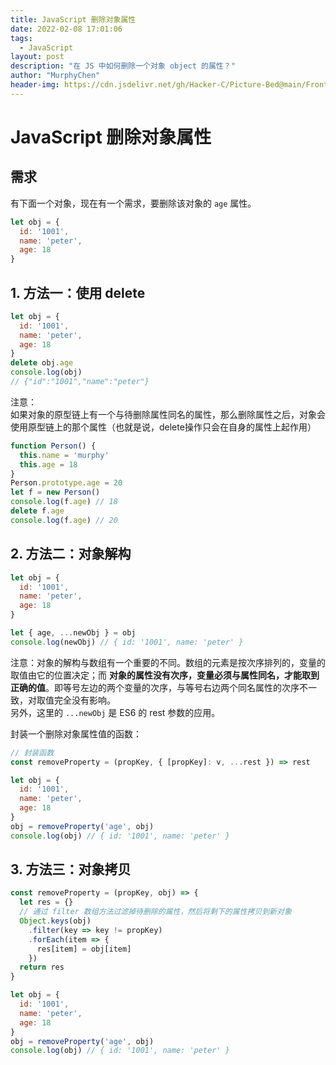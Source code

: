 ```yaml
---
title: JavaScript 删除对象属性
date: 2022-02-08 17:01:06
tags:
  - JavaScript
layout: post
description: "在 JS 中如何删除一个对象 object 的属性？"
author: "MurphyChen"
header-img: https://cdn.jsdelivr.net/gh/Hacker-C/Picture-Bed@main/FrontEnd/js1.192lrbbkjc74.png
---
```


# JavaScript 删除对象属性

## 需求

有下面一个对象，现在有一个需求，要删除该对象的 `age` 属性。
```js
let obj = {
  id: '1001',
  name: 'peter',
  age: 18
}
```

## 1. 方法一：使用 delete

```js
let obj = {
  id: '1001',
  name: 'peter',
  age: 18
}
delete obj.age
console.log(obj)
// {"id":"1001","name":"peter"}
```

注意：  
如果对象的原型链上有一个与待删除属性同名的属性，那么删除属性之后，对象会使用原型链上的那个属性（也就是说，delete操作只会在自身的属性上起作用）  

```js
function Person() {
  this.name = 'murphy'
  this.age = 18
}
Person.prototype.age = 20
let f = new Person()
console.log(f.age) // 18
delete f.age
console.log(f.age) // 20
```

## 2. 方法二：对象解构

```js
let obj = {
  id: '1001',
  name: 'peter',
  age: 18
}

let { age, ...newObj } = obj
console.log(newObj) // { id: '1001', name: 'peter' }
```

注意：对象的解构与数组有一个重要的不同。数组的元素是按次序排列的，变量的取值由它的位置决定；而 **对象的属性没有次序，变量必须与属性同名，才能取到正确的值**。即等号左边的两个变量的次序，与等号右边两个同名属性的次序不一致，对取值完全没有影响。  
另外，这里的 `...newObj` 是 ES6 的 rest 参数的应用。

封装一个删除对象属性值的函数：
```js
// 封装函数
const removeProperty = (propKey, { [propKey]: v, ...rest }) => rest

let obj = {
  id: '1001',
  name: 'peter',
  age: 18
}
obj = removeProperty('age', obj)
console.log(obj) // { id: '1001', name: 'peter' }
```

## 3. 方法三：对象拷贝

```js
const removeProperty = (propKey, obj) => {
  let res = {}
  // 通过 filter 数组方法过滤掉待删除的属性，然后将剩下的属性拷贝到新对象
  Object.keys(obj)
    .filter(key => key != propKey)
    .forEach(item => {
      res[item] = obj[item]
    })
  return res
}

let obj = {
  id: '1001',
  name: 'peter',
  age: 18
}
obj = removeProperty('age', obj)
console.log(obj) // { id: '1001', name: 'peter' }
```
